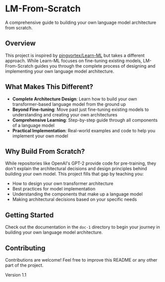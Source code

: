 # LM-From-Scratch

A comprehensive guide to building your own language model architecture from scratch.

## Overview

This project is inspired by [pingvortex/Learn-ML](https://github.com/pingvortex/Learn-ML) but takes a different approach. While Learn-ML focuses on fine-tuning existing models, LM-From-Scratch guides you through the complete process of designing and implementing your own language model architecture.

## What Makes This Different?

- **Complete Architecture Design**: Learn how to build your own transformer-based language model from the ground up
- **Beyond Fine-tuning**: Move past just fine-tuning existing models to understanding and creating your own architectures
- **Comprehensive Learning**: Step-by-step guide through all components of a language model
- **Practical Implementation**: Real-world examples and code to help you implement your own model

## Why Build From Scratch?

While repositories like OpenAI's GPT-2 provide code for pre-training, they don't explain the architectural decisions and design principles behind building your own model. This project fills that gap by teaching you:

- How to design your own transformer architecture
- Best practices for model implementation
- Understanding the components that make up a language model
- Making architectural decisions based on your specific needs

## Getting Started

Check out the documentation in the `doc-1` directory to begin your journey in building your own language model architecture.

## Contributing

Contributions are welcome! Feel free to improve this README or any other part of the project.

Version 1.1

